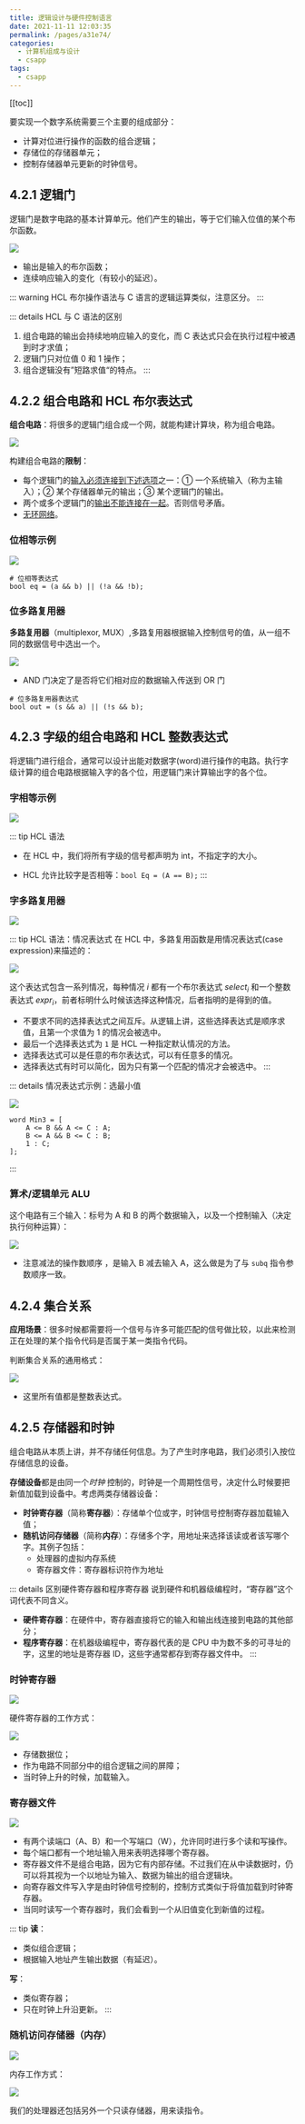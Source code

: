 ```yaml
---
title: 逻辑设计与硬件控制语言
date: 2021-11-11 12:03:35
permalink: /pages/a31e74/
categories:
  - 计算机组成与设计
  - csapp
tags:
  - csapp
---
```


[[toc]]

要实现一个数字系统需要三个主要的组成部分：
- 计算对位进行操作的函数的组合逻辑；
- 存储位的存储器单元；
- 控制存储器单元更新的时钟信号。

## 4.2.1 逻辑门

逻辑门是数字电路的基本计算单元。他们产生的输出，等于它们输入位值的某个布尔函数。

![](../images/2021-07-24-14-45-05.png)

+ 输出是输入的布尔函数；
+ 连续响应输入的变化（有较小的延迟）。

::: warning
HCL 布尔操作语法与 C 语言的逻辑运算类似，注意区分。<Badge text="易错"/>
:::

::: details HCL 与 C 语法的区别
1. 组合电路的输出会持续地响应输入的变化，而 C 表达式只会在执行过程中被遇到时才求值；
2. 逻辑门只对位值 0 和 1 操作；
3. 组合逻辑没有”短路求值“的特点。
:::

## 4.2.2 组合电路和 HCL 布尔表达式

**组合电路**：将很多的逻辑门组合成一个网，就能构建计算块，称为组合电路。

![](../images/2021-07-24-14-54-12.png)

构建组合电路的**限制**：
+ 每个逻辑门的<u>输入必须连接到下述选项</u>之一：① 一个系统输入（称为主输入）；② 某个存储器单元的输出；③ 某个逻辑门的输出。
+ 两个或多个逻辑门的<u>输出不能连接在一起</u>。否则信号矛盾。
+ <u>无环网络</u>。

### 位相等示例

![](../images/2021-07-24-14-55-18.png)

```hcl
# 位相等表达式
bool eq = (a && b) || (!a && !b);
```

### 位多路复用器

**多路复用器**（multiplexor, MUX）,多路复用器根据输入控制信号的值，从一组不同的数据信号中选出一个。

![](../images/2021-07-24-14-59-05.png)

+ AND 门决定了是否将它们相对应的数据输入传送到 OR 门

```hcl
# 位多路复用器表达式
bool out = (s && a) || (!s && b);
```

## 4.2.3 字级的组合电路和 HCL 整数表达式

将逻辑门进行组合，通常可以设计出能对数据字(word)进行操作的电路。执行字级计算的组合电路根据输入字的各个位，用逻辑门来计算输出字的各个位。

### 字相等示例

![](../images/2021-07-24-15-07-25.png)

::: tip HCL 语法
+ 在 HCL 中，我们将所有字级的信号都声明为 int，不指定字的大小。

+ HCL 允许比较字是否相等：`bool Eq = (A == B);`
:::

### 字多路复用器

![](../images/2021-07-24-15-11-31.png)

::: tip HCL 语法：情况表达式
在 HCL 中，多路复用函数是用情况表达式(case expression)来描述的：

![](../images/2021-07-24-15-13-32.png)

这个表达式包含一系列情况，每种情况 $i$ 都有一个布尔表达式 $select_i$ 和一个整数表达式 $expr_i$，前者标明什么时候该选择这种情况，后者指明的是得到的值。

+ 不要求不同的选择表达式之间互斥。从逻辑上讲，这些选择表达式是顺序求值，且第一个求值为 1 的情况会被选中。
+ 最后一个选择表达式为 `1` 是 HCL 一种指定默认情况的方法。
+ 选择表达式可以是任意的布尔表达式，可以有任意多的情况。
+ 选择表达式有时可以简化，因为只有第一个匹配的情况才会被选中。
:::

::: details 情况表达式示例：选最小值

![](../images/2021-07-24-15-24-45.png)

```hcl
word Min3 = [
    A <= B && A <= C : A;
    B <= A && B <= C : B;
    1 : C;
];
```

:::


### 算术/逻辑单元 ALU

这个电路有三个输入：标号为 A 和 B 的两个数据输入，以及一个控制输入（决定执行何种运算）：

![](../images/2021-07-24-15-19-56.png)

+ 注意减法的操作数顺序 <Badge text="易错" />，是输入 B 减去输入 A，这么做是为了与 `subq` 指令参数顺序一致。

## 4.2.4 集合关系

**应用场景**：很多时候都需要将一个信号与许多可能匹配的信号做比较，以此来检测正在处理的某个指令代码是否属于某一类指令代码。

判断集合关系的通用格式：

![](../images/2021-07-24-15-26-47.png)

+ 这里所有值都是整数表达式。

## 4.2.5 存储器和时钟

组合电路从本质上讲，并不存储任何信息。为了产生时序电路，我们必须引入按位存储信息的设备。

**存储设备**都是由同一个*时钟* 控制的，时钟是一个周期性信号，决定什么时候要把新值加载到设备中。考虑两类存储器设备：
+ **时钟寄存器**（简称**寄存器**）：存储单个位或字，时钟信号控制寄存器加载输入值；
+ **随机访问存储器**（简称**内存**）：存储多个字，用地址来选择该读或者该写哪个字。其例子包括：
  + 处理器的虚拟内存系统
  + 寄存器文件：寄存器标识符作为地址  

::: details 区别硬件寄存器和程序寄存器 <Badge text="易混淆" />
说到硬件和机器级编程时，“寄存器”这个词代表不同含义。
+ **硬件寄存器**：在硬件中，寄存器直接将它的输入和输出线连接到电路的其他部分；
+ **程序寄存器**：在机器级编程中，寄存器代表的是 CPU 中为数不多的可寻址的字，这里的地址是寄存器 ID，这些字通常都存到寄存器文件中。
:::

### 时钟寄存器

![](../images/2021-07-24-15-38-21.png)

硬件寄存器的工作方式：

![](../images/2021-07-24-15-37-51.png)

+ 存储数据位；
+ 作为电路不同部分中的组合逻辑之间的屏障；
+ 当时钟上升的时候，加载输入。

### 寄存器文件

![](../images/2021-07-24-15-39-35.png)

+ 有两个读端口（A、B）和一个写端口（W），允许同时进行多个读和写操作。
+ 每个端口都有一个地址输入用来表明选择哪个寄存器。
+ 寄存器文件不是组合电路，因为它有内部存储。不过我们在从中读数据时，仍可以将其视为一个以地址为输入、数据为输出的组合逻辑块。
+ 向寄存器文件写入字是由时钟信号控制的，控制方式类似于将值加载到时钟寄存器。
+ 当同时读写一个寄存器时，我们会看到一个从旧值变化到新值的过程。

::: tip 
**读**：
- 类似组合逻辑；
- 根据输入地址产生输出数据（有延迟）。

**写**：
- 类似寄存器；
- 只在时钟上升沿更新。
:::

### 随机访问存储器（内存）

![](../images/2021-07-24-15-47-19.png)

内存工作方式：

![](../images/2021-07-24-15-53-22.png)

我们的处理器还包括另外一个只读存储器，用来读指令。
